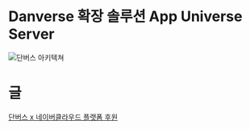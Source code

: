 # Danverse 확장 솔루션 App Universe Server

![단버스 아키텍쳐](https://github.com/user-attachments/assets/0a8fcc6c-1683-41f8-b2ca-4b01199a6091)


# 글
[단버스 x 네이버클라우드 플랫폼 후원](https://junsik-kim.tistory.com/6)
